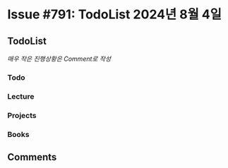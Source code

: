 # Issue #791: TodoList 2024년 8월 4일

## TodoList

*매우 작은 진행상황은 Comment로 작성*

### Todo  

### Lecture

### Projects

### Books


## Comments

